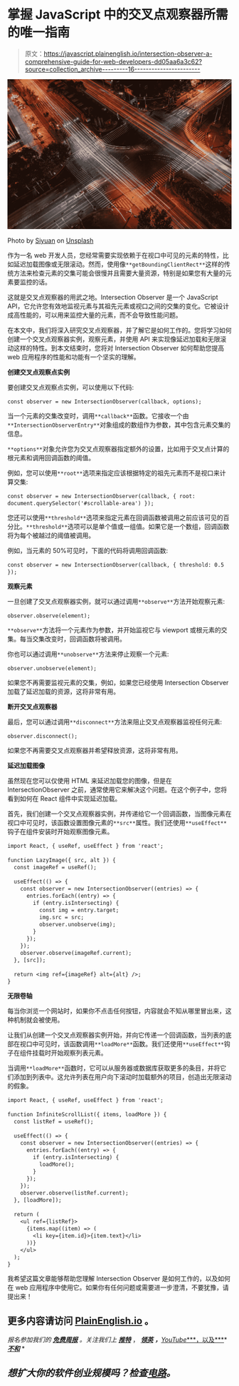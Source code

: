 # 掌握 JavaScript 中的交叉点观察器所需的唯一指南

> 原文：<https://javascript.plainenglish.io/intersection-observer-a-comprehensive-guide-for-web-developers-dd05aa6a3c62?source=collection_archive---------16----------------------->

![](img/85bc2b98c909859a5e3121e4d00fc83f.png)

Photo by [Siyuan](https://unsplash.com/@jsycra?utm_source=medium&utm_medium=referral) on [Unsplash](https://unsplash.com?utm_source=medium&utm_medium=referral)

作为一名 web 开发人员，您经常需要实现依赖于在视口中可见的元素的特性，比如延迟加载图像或无限滚动。然而，使用像`**getBoundingClientRect**`这样的传统方法来检查元素的交集可能会很慢并且需要大量资源，特别是如果您有大量的元素要监控的话。

这就是交叉点观察器的用武之地。Intersection Observer 是一个 JavaScript API，它允许您有效地监视元素与其祖先元素或视口之间的交集的变化。它被设计成高性能的，可以用来监控大量的元素，而不会导致性能问题。

在本文中，我们将深入研究交叉点观察器，并了解它是如何工作的。您将学习如何创建一个交叉点观察器实例，观察元素，并使用 API 来实现像延迟加载和无限滚动这样的特性。到本文结束时，您将对 Intersection Observer 如何帮助您提高 web 应用程序的性能和功能有一个坚实的理解。

**创建交叉点观察点实例**

要创建交叉点观察点实例，可以使用以下代码:

```
const observer = new IntersectionObserver(callback, options);
```

当一个元素的交集改变时，调用`**callback**`函数。它接收一个由`**IntersectionObserverEntry**`对象组成的数组作为参数，其中包含元素交集的信息。

`**options**`对象允许您为交叉点观察器指定额外的设置，比如用于交叉点计算的根元素和调用回调函数的阈值。

例如，您可以使用`**root**`选项来指定应该根据特定的祖先元素而不是视口来计算交集:

```
const observer = new IntersectionObserver(callback, { root: document.querySelector('#scrollable-area') });
```

您还可以使用`**threshold**`选项来指定元素在回调函数被调用之前应该可见的百分比。`**threshold**`选项可以是单个值或一组值。如果它是一个数组，回调函数将为每个被越过的阈值被调用。

例如，当元素的 50%可见时，下面的代码将调用回调函数:

```
const observer = new IntersectionObserver(callback, { threshold: 0.5 });
```

**观察元素**

一旦创建了交叉点观察器实例，就可以通过调用`**observe**`方法开始观察元素:

```
observer.observe(element);
```

`**observe**`方法将一个元素作为参数，并开始监视它与 viewport 或根元素的交集。每当交集改变时，回调函数将被调用。

你也可以通过调用`**unobserve**`方法来停止观察一个元素:

```
observer.unobserve(element);
```

如果您不再需要监视元素的交集，例如，如果您已经使用 Intersection Observer 加载了延迟加载的资源，这将非常有用。

**断开交叉点观察器**

最后，您可以通过调用`**disconnect**`方法来阻止交叉点观察器监视任何元素:

```
observer.disconnect();
```

如果您不再需要交叉点观察器并希望释放资源，这将非常有用。

**延迟加载图像**

虽然现在您可以仅使用 HTML 来延迟加载您的图像，但是在 IntersectionObserver 之前，通常使用它来解决这个问题。在这个例子中，您将看到如何在 React 组件中实现延迟加载。

首先，我们创建一个交叉点观察器实例，并传递给它一个回调函数，当图像元素在视口中可见时，该函数设置图像元素的`**src**`属性。我们还使用`**useEffect**`钩子在组件安装时开始观察图像元素。

```
import React, { useRef, useEffect } from 'react';

function LazyImage({ src, alt }) {
  const imageRef = useRef();

  useEffect(() => {
    const observer = new IntersectionObserver((entries) => {
      entries.forEach((entry) => {
        if (entry.isIntersecting) {
          const img = entry.target;
          img.src = src;
          observer.unobserve(img);
        }
      });
    });
    observer.observe(imageRef.current);
  }, [src]);

  return <img ref={imageRef} alt={alt} />;
}
```

**无限卷轴**

每当你浏览一个网站时，如果你不点击任何按钮，内容就会不知从哪里冒出来，这种机制就会被使用。

让我们从创建一个交叉点观察器实例开始，并向它传递一个回调函数，当列表的底部在视口中可见时，该函数调用`**loadMore**`函数。我们还使用`**useEffect**`钩子在组件挂载时开始观察列表元素。

当调用`**loadMore**`函数时，它可以从服务器或数据库获取更多的条目，并将它们添加到列表中。这允许列表在用户向下滚动时加载额外的项目，创造出无限滚动的假象。

```
import React, { useRef, useEffect } from 'react';

function InfiniteScrollList({ items, loadMore }) {
  const listRef = useRef();

  useEffect(() => {
    const observer = new IntersectionObserver((entries) => {
      entries.forEach((entry) => {
        if (entry.isIntersecting) {
          loadMore();
        }
      });
    });
    observer.observe(listRef.current);
  }, [loadMore]);

  return (
    <ul ref={listRef}>
      {items.map((item) => (
        <li key={item.id}>{item.text}</li>
      ))}
    </ul>
  );
}
```

我希望这篇文章能够帮助您理解 Intersection Observer 是如何工作的，以及如何在 web 应用程序中使用它。如果你有任何问题或需要进一步澄清，不要犹豫，请提出来！

## 更多内容请访问 [PlainEnglish.io](https://plainenglish.io/) 。

*报名参加我们的* [***免费周报***](http://newsletter.plainenglish.io/) *。关注我们上* [***推特***](https://twitter.com/inPlainEngHQ) ， [***领英***](https://www.linkedin.com/company/inplainenglish/) ***，***[*YouTube****，以及***](https://www.youtube.com/channel/UCtipWUghju290NWcn8jhyAw)*[***不和***](https://discord.gg/GtDtUAvyhW) *

## *想扩大你的软件创业规模吗？检查[电路](https://circuit.ooo/?utm=publication-post-cta)。*